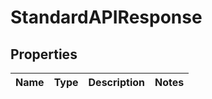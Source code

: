 
# StandardAPIResponse

## Properties
Name | Type | Description | Notes
------------ | ------------- | ------------- | -------------



